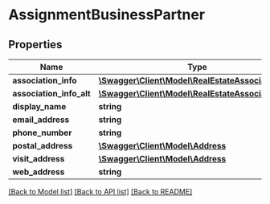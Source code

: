 # AssignmentBusinessPartner

## Properties
Name | Type | Description | Notes
------------ | ------------- | ------------- | -------------
**association_info** | [**\Swagger\Client\Model\RealEstateAssociationInfo**](RealEstateAssociationInfo.md) |  | [optional] 
**association_info_alt** | [**\Swagger\Client\Model\RealEstateAssociationInfo**](RealEstateAssociationInfo.md) |  | [optional] 
**display_name** | **string** |  | [optional] 
**email_address** | **string** |  | [optional] 
**phone_number** | **string** |  | [optional] 
**postal_address** | [**\Swagger\Client\Model\Address**](Address.md) |  | [optional] 
**visit_address** | [**\Swagger\Client\Model\Address**](Address.md) |  | [optional] 
**web_address** | **string** |  | [optional] 

[[Back to Model list]](../README.md#documentation-for-models) [[Back to API list]](../README.md#documentation-for-api-endpoints) [[Back to README]](../README.md)


